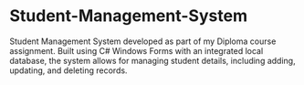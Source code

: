 # Student-Management-System
Student Management System developed as part of my Diploma course assignment. Built using C# Windows Forms with an integrated local database, the system allows for managing student details, including adding, updating, and deleting records.
